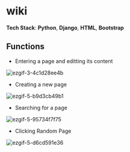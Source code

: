 # wiki


**Tech Stack**: **Python**, **Django**, **HTML**, **Bootstrap**

## Functions
- Entering a page and editting its content

![ezgif-3-4c1d28ee4b](https://github.com/marcusjhang/wiki/assets/102737980/acd89405-187c-4175-a9b0-99ee9cb97f79)

- Creating a new page
   
![ezgif-5-b9d3cb49b1](https://github.com/marcusjhang/wiki/assets/102737980/17fdcbb2-7765-4675-ba38-bd9339a7d4c9)

- Searching for a page

![ezgif-5-95734f7f75](https://github.com/marcusjhang/wiki/assets/102737980/efdad62a-77a2-4258-a133-df938c40b626)


- Clicking Random Page

![ezgif-5-d6cd591e36](https://github.com/marcusjhang/wiki/assets/102737980/321c7891-df48-4232-889f-04e57e7aac4a)



